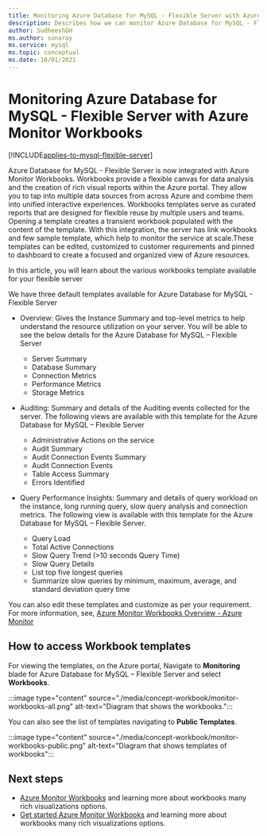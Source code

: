 ```yaml
---
title: Monitoring Azure Database for MySQL - Flexible Server with Azure Monitor Workbooks
description: Describes how we can monitor Azure Database for MySQL - Flexible Server with Azure Monitor Workbooks.
author: SudheeshGH
ms.author: sunaray
ms.service: mysql
ms.topic: conceptual
ms.date: 10/01/2021
---
```

# Monitoring Azure Database for MySQL - Flexible Server with Azure Monitor Workbooks

[!INCLUDE[applies-to-mysql-flexible-server](../includes/applies-to-mysql-flexible-server.md)]

Azure Database for MySQL - Flexible Server is now integrated with Azure Monitor Workbooks. Workbooks provide a flexible canvas for data analysis and the creation of rich visual reports within the Azure portal. They allow you to tap into multiple data sources from across Azure and combine them into unified interactive experiences. Workbooks templates serve as curated reports that are designed for flexible reuse by multiple users and teams. Opening a template creates a transient workbook populated with the content of the template. With this integration, the server has link workbooks and few sample template, which help to monitor the service at scale.These templates can be edited, customized to customer requirements and pinned to dashboard to create a focused and organized view of Azure resources.
 
In this article, you will learn about the various workbooks template available for your flexible server

We have three default templates available for Azure Database for MySQL - Flexible Server
 
- Overview: Gives the Instance Summary and  top-level metrics to help understand the resource utilization on your server. You will be able to see the below details for the Azure Database for MySQL – Flexible Server

    * Server Summary 
    * Database Summary
    * Connection Metrics 
    * Performance Metrics 
    * Storage Metrics 

* Auditing: Summary and details of the Auditing events collected for the server. The following views are available with this template for the Azure Database for MySQL – Flexible Server

    * Administrative Actions on the service
    * Audit Summary
    * Audit Connection Events Summary
    * Audit Connection Events
    * Table Access Summary
    * Errors Identified

* Query Performance Insights: Summary and details of query workload on the instance, long running query, slow query analysis and connection metrics. The following view is available with this template for the Azure Database for MySQL – Flexible Server.

    * Query Load
    * Total Active Connections
    * Slow Query Trend (>10 seconds Query Time)
    * Slow Query Details
    * List top five longest queries
    * Summarize slow queries by minimum, maximum, average, and standard deviation query time

You can also edit these templates and customize as per your requirement. For more information, see, [Azure Monitor Workbooks Overview - Azure Monitor](../../azure-monitor/visualize/workbooks-overview.md#editing-mode)

 ## How to access Workbook templates

For viewing the templates, on the Azure portal, Navigate to **Monitoring** blade for Azure Database for MySQL – Flexible Server and select **Workbooks**.

:::image type="content" source="./media/concept-workbook/monitor-workbooks-all.png" alt-text="Diagram that shows the workbooks.":::

You can also see the list of templates navigating to **Public Templates**.

:::image type="content" source="./media/concept-workbook/monitor-workbooks-public.png" alt-text="Diagram that shows templates of workbooks":::


## Next steps
- [Azure Monitor Workbooks](../../azure-monitor/visualize/workbooks-access-control.md) and learning more about workbooks many rich visualizations options.
- [Get started Azure Monitor Workbooks](../../azure-monitor/visualize/workbooks-overview.md#visualizations) and learning more about workbooks many rich visualizations options.
